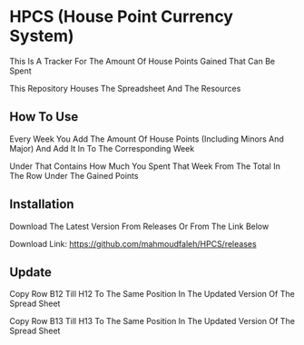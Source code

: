 
# HPCS (House Point Currency System)

This Is A Tracker For The Amount Of House Points Gained That Can Be Spent

This Repository Houses The Spreadsheet And The Resources


## How To Use

Every Week You Add The Amount Of House Points (Including Minors And Major) And Add It In To The Corresponding Week

Under That Contains How Much You Spent That Week From The Total In The Row Under The Gained Points
## Installation

Download The Latest Version From Releases Or From The Link Below

Download Link: [https://github.com/mahmoudfaleh/HPCS/releases ](https://github.com/mahmoudfaleh/HPCS/releases )

    
## Update


  Copy Row B12 Till H12 To The Same Position In The Updated Version Of The Spread Sheet
  
  Copy Row B13 Till H13 To The Same Position In The Updated Version Of The Spread Sheet

